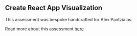 ## Create React App Visualization

This assessment was bespoke handcrafted for Alex Pantzialas.

Read more about this assessment [here](https://react.eogresources.com)

